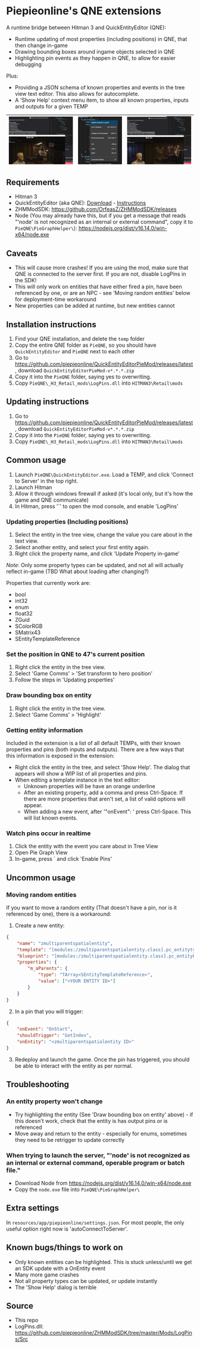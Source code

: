 # Piepieonline's QNE extensions

A runtime bridge between Hitman 3 and QuickEntityEditor (QNE):
* Runtime updating of most properties (including positions) in QNE, that then change in-game
* Drawing bounding boxes around ingame objects selected in QNE
* Highlighting pin events as they happen in QNE, to allow for easier debugging

Plus:
* Providing a JSON schema of known properties and events in the tree view text editor. This also allows for autocomplete.
* A 'Show Help' context menu item, to show all known properties, inputs and outputs for a given TEMP

|![Before](resources/app/piepieonline/readme/propInitialState.jpg?raw=true "Before")|![Updating](resources/app/piepieonline/readme/propUpdateContextMenu.png?raw=true "Updating")|![After](resources/app/piepieonline/readme/propAfterState.jpg?raw=true "After")|
| --- | --- | --- |

## Requirements
* Hitman 3
* QuickEntityEditor (aka QNE): [Download](https://www.dropbox.com/s/p1mkwm3ji0uyr8n/QuickEntityEditor.7z?dl=1) - [Instructions](https://discord.com/channels/555224628251852811/815577522958893096/909406748140511263)
* ZHMModSDK: https://github.com/OrfeasZ/ZHMModSDK/releases
* Node (You may already have this, but if you get a message that reads "'node' is not recognized as an internal or external command", copy it to `PieQNE\PieGraphHelper\`): https://nodejs.org/dist/v16.14.0/win-x64/node.exe

## Caveats
* This will cause more crashes! If you are using the mod, make sure that QNE is connected to the server first. If you are not, disable LogPins in the SDK!
* This will only work on entities that have either fired a pin, have been referenced by one, or are an NPC - see 'Moving random entities' below for deployment-time workaround
* New properties can be added at runtime, but new entities cannot

## Installation instructions
1. Find your QNE installation, and delete the `temp` folder
2. Copy the entire QNE folder as `PieQNE`, so you should have `QuickEntityEditor` and `PieQNE` next to each other
4. Go to https://github.com/piepieonline/QuickEntityEditorPieMod/releases/latest, download `QuickEntityEditorPieMod-v*.*.*.zip`
5. Copy it into the `PieQNE` folder, saying yes to overwriting.
6. Copy `PieQNE\_H3_Retail_mods\LogPins.dll` into `HITMAN3\Retail\mods`

## Updating instructions
1. Go to https://github.com/piepieonline/QuickEntityEditorPieMod/releases/latest, download `QuickEntityEditorPieMod-v*.*.*.zip`
2. Copy it into the `PieQNE` folder, saying yes to overwriting.
3. Copy `PieQNE\_H3_Retail_mods\LogPins.dll` into `HITMAN3\Retail\mods`

## Common usage 
1. Launch `PieQNE\QuickEntityEditor.exe`. Load a TEMP, and click 'Connect to Server' in the top right.
2. Launch Hitman
3. Allow it through windows firewall if asked (it's local only, but it's how the game and QNE communicate)
4. In Hitman, press '`' to open the mod console, and enable 'LogPins'

### Updating properties (Including positions)
1. Select the entity in the tree view, change the value you care about in the text view.
2. Select another entity, and select your first entity again.
3. Right click the property name, and click 'Update Property in-game'

*Note*: Only some property types can be updated, and not all will actually reflect in-game (TBD What about loading after changing?)

Properties that currently work are:
* bool
* int32
* enum
* float32
* ZGuid
* SColorRGB
* SMatrix43
* SEntityTemplateReference

### Set the position in QNE to 47's current position
1. Right click the entity in the tree view.
2. Select 'Game Comms' > 'Set transform to hero position'
3. Follow the steps in 'Updating properties'

### Draw bounding box on entity
1. Right click the entity in the tree view.
2. Select 'Game Comms' > 'Highlight'

### Getting entity information
Included in the extension is a list of all default TEMPs, with their known properties and pins (both inputs and outputs).
There are a few ways that this information is exposed in the extension:
* Right click the entity in the tree, and select 'Show Help'. The dialog that appears will show a WIP list of all properties and pins.
* When editing a template instance in the text editor:
  * Unknown properties will be have an orange underline
  * After an existing property, add a comma and press Ctrl-Space. If there are more properties that aren't set, a list of valid options will appear.
  * When adding a new event, after '"onEvent": ' press Ctrl-Space. This will list known events.

### Watch pins occur in realtime
1. Click the entity with the event you care about in Tree View
2. Open Pie Graph View
3. In-game, press ` and click 'Enable Pins'

## Uncommon usage
### Moving random entities
If you want to move a random entity (That doesn't have a pin, nor is it referenced by one), there is a workaround:
1. Create a new entity:
```json
{
    "name": "zmultiparentspatialentity",
    "template": "[modules:/zmultiparentspatialentity.class].pc_entitytype",
    "blueprint": "[modules:/zmultiparentspatialentity.class].pc_entityblueprint",
    "properties": {
        "m_aParents": {
            "type": "TArray<SEntityTemplateReference>",
            "value": ["<YOUR ENTITY ID>"]
        }
    }
}
```
2. In a pin that you will trigger:
```json
{
    "onEvent": "OnStart",
    "shouldTrigger": "GetIndex",
    "onEntity": "<zmultiparentspatialentity ID>"
}
```
3. Redeploy and launch the game. Once the pin has triggered, you should be able to interact with the entity as per normal.

## Troubleshooting
### An entity property won't change
* Try highlighting the entity (See 'Draw bounding box on entity' above) - if this doesn't work, check that the entity is has output pins or is referenced
* Move away and return to the entity - especially for enums, sometimes they need to be retrigger to update correctly

### When trying to launch the server, "'node' is not recognized as an internal or external command, operable program or batch file."
* Download Node from https://nodejs.org/dist/v16.14.0/win-x64/node.exe
* Copy the `node.exe` file into `PieQNE\PieGraphHelper\`

## Extra settings
In `resources/app/piepieonline/settings.json`. For most people, the only useful option right now is 'autoConnectToServer'.

## Known bugs/things to work on
* Only known entities can be highlighted. This is stuck unless/until we get an SDK update with a OnEntity event
* Many more game crashes
* Not all property types can be updated, or update instantly
* The 'Show Help' dialog is terrible

## Source
* This repo
* LogPins.dll: https://github.com/piepieonline/ZHMModSDK/tree/master/Mods/LogPins/Src
